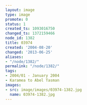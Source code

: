 ```yaml
---
layout: image
type: image
promote: 0
status: 1
created_ts: 1093016750
changed_ts: 1372159466
node_id: 1382
title: 03974
created: '2004-08-20'
changed: '2013-06-25'
aliases:
- "/node/1382/"
permalink: "/node/1382/"
tags:
- 2004/01 - January 2004
- Karamea to Abel Tasman
images:
- src: image/images/03974-1382.jpg
  name: 03974-1382.jpg
---
```


